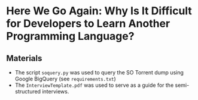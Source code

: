 # Here We Go Again: Why Is It Difficult for Developers to Learn Another Programming Language?

## Materials

- The script `soquery.py` was used to query the SO Torrent dump using Google BigQuery (see `requirements.txt`)
- The `InterviewTemplate.pdf` was used to serve as a guide for the semi-structured interviews.

